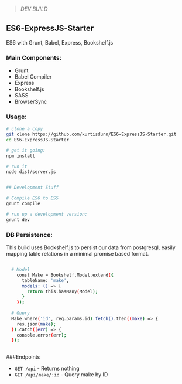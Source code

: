 > ######  DEV BUILD

## ES6-ExpressJS-Starter
ES6 with Grunt, Babel, Express, Bookshelf.js


### Main Components:
 - Grunt 
 - Babel Compiler
 - Express
 - Bookshelf.js
 - SASS
 - BrowserSync




### Usage:

```sh
# clone a copy
git clone https://github.com/kurtisdunn/ES6-ExpressJS-Starter.git
cd ES6-ExpressJS-Starter

# get it going:
npm install

# run it
node dist/server.js

```

```sh

## Development Stuff

# Compile ES6 to ES5
grunt compile

# run up a development version:
grunt dev

```


### DB Persistence:
This build uses Bookshelf.js to persist our data from postgresql, easily mapping table relations in a minimal promise based format. 

```sh

  # Model
    const Make = Bookshelf.Model.extend({
      tableName: 'make',
      models: () => {
        return this.hasMany(Model);
      }
    });
  
  # Query
  Make.where('id', req.params.id).fetch().then((make) => {
    res.json(make); 
  }).catch((err) => {
    console.error(err);
  });
  
```

###Endpoints

 - `GET /api` - Returns nothing
 - `GET /api/make/:id` - Query make by ID